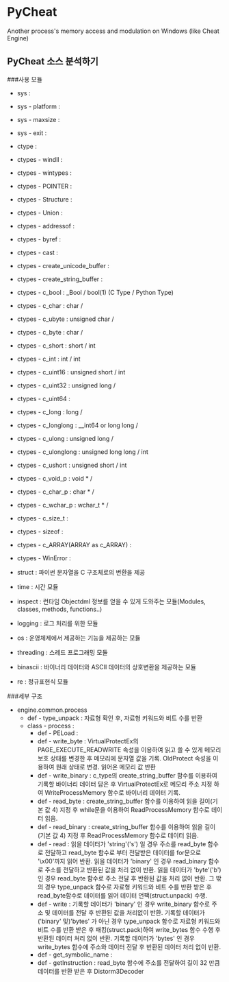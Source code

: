 # PyCheat
Another process's memory access and modulation on Windows (like Cheat Engine)

## PyCheat 소스 분석하기
###사용 모듈  
* sys :  
 * sys - platform :  
 * sys - maxsize :  
 * sys - exit :  

* ctype :  
 * ctypes - windll :  
 * ctypes - wintypes :  
 * ctypes - POINTER :  
 * ctypes - Structure :  
 * ctypes - Union :  
 * ctypes - addressof :  
 * ctypes - byref :  
 * ctypes - cast :  
 * ctypes - create_unicode_buffer :  
 * ctypes - create_string_buffer :  
 * ctypes - c_bool : _Bool / bool(1) (C Type / Python Type)  
 * ctypes - c_char : char / 
 * ctypes - c_ubyte : unsigned char / 
 * ctypes - c_byte  : char / 
 * ctypes - c_short : short / int  
 * ctypes - c_int : int / int  
 * ctypes - c_uint16 : unsigned short / int  
 * ctypes - c_uint32 : unsigned long / 
 * ctypes - c_uint64 :  
 * ctypes - c_long : long / 
 * ctypes - c_longlong : __int64 or long long / 
 * ctypes - c_ulong : unsigned long / 
 * ctypes - c_ulonglong : unsigned long long / int  
 * ctypes - c_ushort : unsigned short / int   
 * ctypes - c_void_p : void * / 
 * ctypes - c_char_p : char * / 
 * ctypes - c_wchar_p : wchar_t * / 
 * ctypes - c_size_t :  
 * ctypes - sizeof :  
 * ctypes - c_ARRAY(ARRAY as c_ARRAY) :  
 * ctypes - WinError :  
* struct : 파이썬 문자열을 C 구조체로의 변환을 제공  
* time : 시간 모듈  
* inspect : 런타임 Objectdml 정보를 얻을 수 있게 도와주는 모듈(Modules, classes, methods, functions..)  
* logging : 로그 처리를 위한 모듈  
* os : 운영체제에서 제공하는 기능을 제공하는 모듈  
* threading : 스레드 프로그래밍 모듈  
* binascii : 바이너리 데이터와 ASCII 데이터의 상호변환을 제공하는 모듈  
* re : 정규표현식 모듈  
  
###세부 구조  

* engine.common.process
  * def - type_unpack : 자료형 확인 후, 자료형 키워드와 비트 수를 반환
  * class - process : 
    * def - PELoad :  
    * def - write_byte : VirtualProtectEx의 PAGE_EXECUTE_READWRITE 속성을 이용하여 읽고 쓸 수 있게 메모리 보호 상태를 변경한 후 메모리에 문자열 값을 기록. OldProtect 속성을 이용하여 원래 상태로 변경. 읽어온 메모리 값 반환  
    * def - write_binary : c_type의 create_string_buffer 함수를 이용하여 기록할 바이너리 데이터 담은 후 VirtualProtectEx로 메모리 주소 지정 하여 WriteProcessMemory 함수로 바이너리 데이터 기록.
    * def - read_byte : create_string_buffer 함수를 이용하여 읽을 길이(기본 값 4) 지정 후 while문을 이용하여 ReadProcessMemory 함수로 데이터 읽음.
    * def - read_binary : create_string_buffer 함수를 이용하여 읽을 길이(기본 값 4) 지정 후 ReadProcessMemory 함수로 데이터 읽음.
    * def - read : 읽을 데이터가 'string'('s') 일 경우 주소를 read_byte 함수로 전달하고 read_byte 함수로 부터 전달받은 데이터를  for문으로 '\x00'까지 읽어 반환. 읽을 데이터가 'binary' 인 경우 read_binary 함수로 주소를 전달하고 반환된 값을 처리 없이 반환. 읽을 데이터가 'byte'('b')인 경우 read_byte 함수로 주소 전달 후 반환된 값을 처리 없이 반환. 그 밖의 경우 type_unpack 함수로 자료형 키워드와 비트 수를 반환 받은 후 read_byte함수로 데이터를 읽어 데이터 언팩(struct.unpack) 수행.
    * def - write : 기록할 데이터가 'binary' 인 경우 write_binary 함수로 주소 및 데이터를 전달 후 반환된 값을 처리없이 반환. 기록할 데이터가 ('binary' 및)'bytes' 가 아닌 경우 type_unpack 함수로 자료형 키워드와 비트 수를 반환 받은 후 패킹(struct.pack)하여 write_bytes 함수 수행 후 반환된 데이터 처리 없이 반환. 기록할 데이터가 'bytes' 인 경우 write_bytes 함수에 주소와 데이터 전달 후 반환된 데이터 처리 없이 반환.
    * def - get_symbolic_name : 
    * def - getInstruction : read_byte 함수에 주소를 전달하여 길이 32 만큼 데이터를 반환 받은 후 Distorm3Decoder

